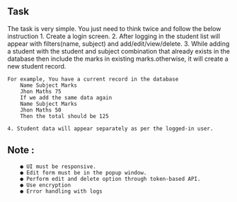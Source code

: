 ## Task

The task is very simple. You just need to think twice and follow the below
instruction
    1. Create a login screen.
    2. After logging in the student list will appear with filters(name, subject) and add/edit/view/delete.
    3. While adding a student with the student and subject combination that already exists in the database then include the marks in existing marks.otherwise, it will create a new student record.

    For example, You have a current record in the database
        Name Subject Marks
        Jhon Maths 75
        If we add the same data again
        Name Subject Marks
        Jhon Maths 50
        Then the total should be 125

    4. Student data will appear separately as per the logged-in user.

##  Note :
        ● UI must be responsive.
        ● Edit form must be in the popup window.
        ● Perform edit and delete option through token-based API.
        ● Use encryption
        ● Error handling with logs